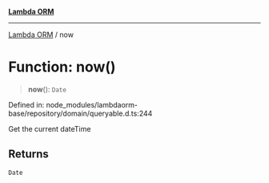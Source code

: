 [**Lambda ORM**](../README.md)

***

[Lambda ORM](../README.md) / now

# Function: now()

> **now**(): `Date`

Defined in: node\_modules/lambdaorm-base/repository/domain/queryable.d.ts:244

Get the current dateTime

## Returns

`Date`
